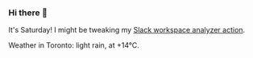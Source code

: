 ### Hi there :wave:

It's Saturday! I might be tweaking my [Slack workspace analyzer action](https://github.com/bewuethr/slack-analyzer).

Weather in Toronto: light rain, at +14°C.
